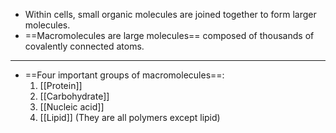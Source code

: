 - Within cells, small organic molecules are joined together to form larger molecules.
- ==Macromolecules are large molecules== composed of thousands of covalently connected atoms.
---
- ==Four important groups of macromolecules==:
	1. [[Protein]]
	2. [[Carbohydrate]]
	3. [[Nucleic acid]]
	4. [[Lipid]]
(They are all polymers except lipid)

